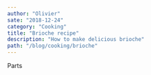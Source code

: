 ```yaml
---
author: "Olivier"
sate: "2018-12-24"
category: "Cooking"
title: "Brioche recipe"
description: "How to make delicious brioche"
path: "/blog/cooking/brioche"
---
```


Parts
